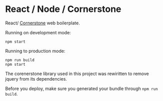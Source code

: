 # React / Node / Cornerstone

React/ [Cornerstone](https://github.com/chafey/cornerstone)  web boilerplate.

Running on development mode:
```
npm start
```

Running to production mode:
```
npm run build
npm start
```

The corenerstone library used in this project was rewiritten to remove jquery from its dependencies.

Before you deploy, make sure you generated your bundle through `npm run build`.
